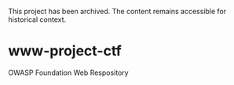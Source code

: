 This project has been archived. The content remains accessible for historical context.

# www-project-ctf
OWASP Foundation Web Respository
